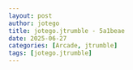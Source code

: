 ```yaml
---
layout: post
author: jotego
title: jotego.jtrumble - 5a1beae
date: 2025-06-27
categories: [Arcade, jtrumble]
tags: [jotego.jtrumble]
---
```


